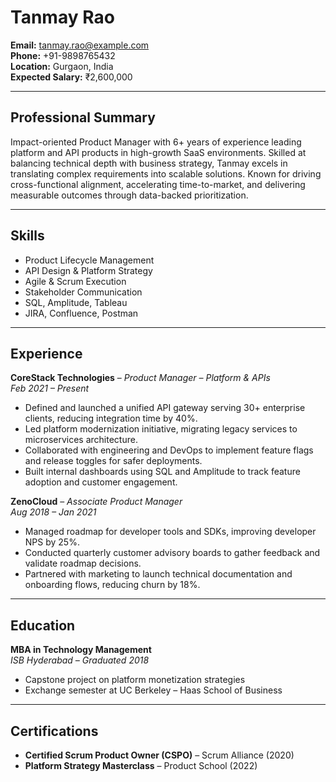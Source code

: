 # Tanmay Rao

**Email:** tanmay.rao@example.com  
**Phone:** +91-9898765432  
**Location:** Gurgaon, India  
**Expected Salary:** ₹2,600,000

---

## Professional Summary

Impact-oriented Product Manager with 6+ years of experience leading platform and API products in high-growth SaaS environments. Skilled at balancing technical depth with business strategy, Tanmay excels in translating complex requirements into scalable solutions. Known for driving cross-functional alignment, accelerating time-to-market, and delivering measurable outcomes through data-backed prioritization.

---

## Skills

- Product Lifecycle Management  
- API Design & Platform Strategy  
- Agile & Scrum Execution  
- Stakeholder Communication  
- SQL, Amplitude, Tableau  
- JIRA, Confluence, Postman

---

## Experience

**CoreStack Technologies** – *Product Manager – Platform & APIs*  
*Feb 2021 – Present*  
- Defined and launched a unified API gateway serving 30+ enterprise clients, reducing integration time by 40%.  
- Led platform modernization initiative, migrating legacy services to microservices architecture.  
- Collaborated with engineering and DevOps to implement feature flags and release toggles for safer deployments.  
- Built internal dashboards using SQL and Amplitude to track feature adoption and customer engagement.

**ZenoCloud** – *Associate Product Manager*  
*Aug 2018 – Jan 2021*  
- Managed roadmap for developer tools and SDKs, improving developer NPS by 25%.  
- Conducted quarterly customer advisory boards to gather feedback and validate roadmap decisions.  
- Partnered with marketing to launch technical documentation and onboarding flows, reducing churn by 18%.

---

## Education

**MBA in Technology Management**  
*ISB Hyderabad – Graduated 2018*  
- Capstone project on platform monetization strategies  
- Exchange semester at UC Berkeley – Haas School of Business

---

## Certifications

- **Certified Scrum Product Owner (CSPO)** – Scrum Alliance (2020)  
- **Platform Strategy Masterclass** – Product School (2022)